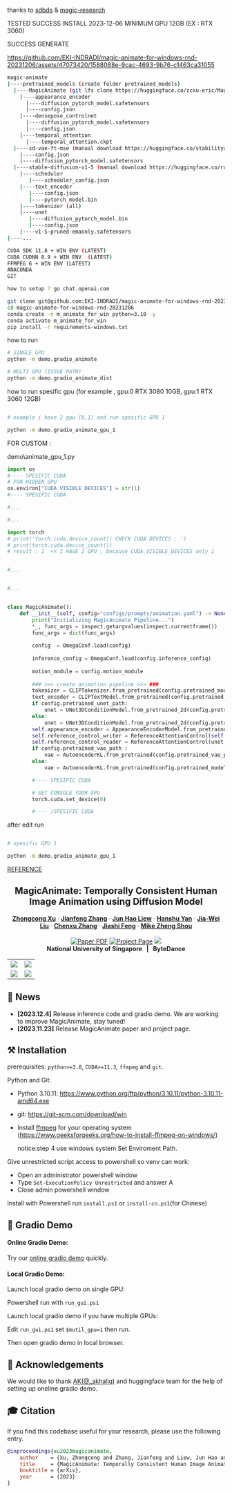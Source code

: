 
thanks to [sdbds](https://github.com/sdbds) & [magic-research](https://github.com/magic-research)

TESTED SUCCESS INSTALL 2023-12-06 MINIMUM GPU 12GB (EX : RTX 3060)

SUCCESS GENERATE

https://github.com/EKI-INDRADI/magic-animate-for-windows-rnd-20231206/assets/47073420/1588088e-9cac-4693-9b76-c1463ca31055

```sh
magic-animate
|----pretrained_models (create folder pretrained_models)
  |----MagicAnimate (git lfs clone https://huggingface.co/zcxu-eric/MagicAnimate)
    |----appearance_encoder
      |----diffusion_pytorch_model.safetensors
      |----config.json
    |----densepose_controlnet
      |----diffusion_pytorch_model.safetensors
      |----config.json
    |----temporal_attention
      |----temporal_attention.ckpt
  |----sd-vae-ft-mse (manual download https://huggingface.co/stabilityai/sd-vae-ft-mse)
    |----config.json
    |----diffusion_pytorch_model.safetensors
  |----stable-diffusion-v1-5 (manual download https://huggingface.co/runwayml/stable-diffusion-v1-5, dont donload all 100GB+)
    |----scheduler
       |----scheduler_config.json
    |----text_encoder
       |----config.json
       |----pytorch_model.bin
    |----tokenizer (all)
    |----unet
       |----diffusion_pytorch_model.bin
       |----config.json
    |----v1-5-pruned-emaonly.safetensors
|----...

```

```sh
CUDA SDK 11.8 + WIN ENV (LATEST)
CUDA CUDNN 8.9 + WIN ENV  (LATEST)
FFMPEG 6 + WIN ENV (LATEST)
ANACONDA
GIT

how to setup ? go chat.openai.com
```

```sh
git clone git@github.com:EKI-INDRADI/magic-animate-for-windows-rnd-20231206.git
cd magic-animate-for-windows-rnd-20231206
conda create -n m_animate_for_win python=3.10 -y
conda activate m_animate_for_win
pip install -r requirements-windows.txt

```

how to run
```sh
# SINGLE GPU
python -m demo.gradio_animate

# MULTI GPU (ISSUE PATH)
python -m demo.gradio_animate_dist

```

how to run spesific gpu (for example , gpu:0 RTX 3080 10GB, gpu:1 RTX 3060 12GB)

```sh

# example i have 2 gpu [0,1] and run spesific GPU 1

python -m demo.gradio_animate_gpu_1

```

FOR CUSTOM :

demo\animate_gpu_1.py
```python
import os
#---- SPESIFIC CUDA
# FOR HIDDEN GPU
os.environ["CUDA_VISIBLE_DEVICES"] = str(1)
#---- SPESIFIC CUDA

#...

#...

import torch
# print('torch.cuda.device_count() CHECK CUDA DEVICES : ')
# print(torch.cuda.device_count())
# result : 1  << I HAVE 2 GPU , because CUDA_VISIBLE_DEVICES only 1


#...


#...


class MagicAnimate():
    def __init__(self, config="configs/prompts/animation.yaml") -> None:
        print("Initializing MagicAnimate Pipeline...")
        *_, func_args = inspect.getargvalues(inspect.currentframe())
        func_args = dict(func_args)
        
        config  = OmegaConf.load(config)
        
        inference_config = OmegaConf.load(config.inference_config)
            
        motion_module = config.motion_module
       
        ### >>> create animation pipeline >>> ###
        tokenizer = CLIPTokenizer.from_pretrained(config.pretrained_model_path, subfolder="tokenizer")
        text_encoder = CLIPTextModel.from_pretrained(config.pretrained_model_path, subfolder="text_encoder")
        if config.pretrained_unet_path:
            unet = UNet3DConditionModel.from_pretrained_2d(config.pretrained_unet_path, unet_additional_kwargs=OmegaConf.to_container(inference_config.unet_additional_kwargs))
        else:
            unet = UNet3DConditionModel.from_pretrained_2d(config.pretrained_model_path, subfolder="unet", unet_additional_kwargs=OmegaConf.to_container(inference_config.unet_additional_kwargs))
        self.appearance_encoder = AppearanceEncoderModel.from_pretrained(config.pretrained_appearance_encoder_path, subfolder="appearance_encoder").cuda()
        self.reference_control_writer = ReferenceAttentionControl(self.appearance_encoder, do_classifier_free_guidance=True, mode='write', fusion_blocks=config.fusion_blocks)
        self.reference_control_reader = ReferenceAttentionControl(unet, do_classifier_free_guidance=True, mode='read', fusion_blocks=config.fusion_blocks)
        if config.pretrained_vae_path :
            vae = AutoencoderKL.from_pretrained(config.pretrained_vae_path)
        else:
            vae = AutoencoderKL.from_pretrained(config.pretrained_model_path, subfolder="vae")

        #---- SPESIFIC CUDA

        # SET CONSOLE YOUR GPU
        torch.cuda.set_device(0)  

        #---- /SPESIFIC CUDA
```

after edit run

```sh

# spesific GPU 1

python -m demo.gradio_animate_gpu_1

```
[REFERENCE](https://www.bilibili.com/video/BV1ig4y1f7BQ/?share_source=copy_web&vd_source=842db193ae3e8fc29019a57821e30000)

<!-- # magic-edit.github.io -->

<p align="center">

  <h2 align="center">MagicAnimate: Temporally Consistent Human Image Animation using Diffusion Model</h2>
  <p align="center">
    <a href="https://scholar.google.com/citations?user=-4iADzMAAAAJ&hl=en"><strong>Zhongcong Xu</strong></a>
    ·
    <a href="http://jeff95.me/"><strong>Jianfeng Zhang</strong></a>
    ·
    <a href="https://scholar.google.com.sg/citations?user=8gm-CYYAAAAJ&hl=en"><strong>Jun Hao Liew</strong></a>
    ·
    <a href="https://hanshuyan.github.io/"><strong>Hanshu Yan</strong></a>
    ·
    <a href="https://scholar.google.com/citations?user=stQQf7wAAAAJ&hl=en"><strong>Jia-Wei Liu</strong></a>
    ·
    <a href="https://zhangchenxu528.github.io/"><strong>Chenxu Zhang</strong></a>
    ·
    <a href="https://sites.google.com/site/jshfeng/home"><strong>Jiashi Feng</strong></a>
    ·
    <a href="https://sites.google.com/view/showlab"><strong>Mike Zheng Shou</strong></a>
    <br>
    <br>
        <a href="https://arxiv.org/abs/2311.16498"><img src='https://img.shields.io/badge/arXiv-MagicAnimate-red' alt='Paper PDF'></a>
        <a href='https://showlab.github.io/magicanimate'><img src='https://img.shields.io/badge/Project_Page-MagicAnimate-green' alt='Project Page'></a>
        <a href='https://huggingface.co/spaces/zcxu-eric/magicanimate'><img src='https://img.shields.io/badge/%F0%9F%A4%97%20Hugging%20Face-Spaces-blue'></a>
    <br>
    <b>National University of Singapore &nbsp; | &nbsp;  ByteDance</b>
  </p>
  
  <table align="center">
    <tr>
    <td>
      <img src="assets/teaser/t1.gif">
    </td>
    <td>
      <img src="assets/teaser/t4.gif">
    </td>
    </tr>
    <tr>
    <td>
      <img src="assets/teaser/t3.gif">
    </td>
    <td>
      <img src="assets/teaser/t2.gif">
    </td>
    </tr>
  </table>

## 📢 News
* **[2023.12.4]** Release inference code and gradio demo. We are working to improve MagicAnimate, stay tuned!
* **[2023.11.23]** Release MagicAnimate paper and project page.


## ⚒️ Installation
prerequisites: `python>=3.8`, `CUDA>=11.3`, `ffmpeg` and `git`.

Python and Git:

- Python 3.10.11: https://www.python.org/ftp/python/3.10.11/python-3.10.11-amd64.exe
- git: https://git-scm.com/download/win

- Install [ffmpeg](https://ffmpeg.org/) for your operating system
  (https://www.geeksforgeeks.org/how-to-install-ffmpeg-on-windows/)
  
  notice:step 4 use windows system Set Enviroment Path.

Give unrestricted script access to powershell so venv can work:

- Open an administrator powershell window
- Type `Set-ExecutionPolicy Unrestricted` and answer A
- Close admin powershell window

Install with Powershell run `install.ps1` or `install-cn.ps1`(for Chinese)

## 🎨 Gradio Demo 

#### Online Gradio Demo:
Try our [online gradio demo](https://huggingface.co/spaces/zcxu-eric/magicanimate) quickly.

#### Local Gradio Demo:
Launch local gradio demo on single GPU:

Powershell run with `run_gui.ps1`

Launch local gradio demo if you have multiple GPUs:

Edit `run_gui.ps1` set `$mutil_gpu=1` then run.

Then open gradio demo in local browser.

## 🙏 Acknowledgements
We would like to thank [AK(@_akhaliq)](https://twitter.com/_akhaliq?lang=en) and huggingface team for the help of setting up oneline gradio demo.

## 🎓 Citation
If you find this codebase useful for your research, please use the following entry.
```BibTeX
@inproceedings{xu2023magicanimate,
    author    = {Xu, Zhongcong and Zhang, Jianfeng and Liew, Jun Hao and Yan, Hanshu and Liu, Jia-Wei and Zhang, Chenxu and Feng, Jiashi and Shou, Mike Zheng},
    title     = {MagicAnimate: Temporally Consistent Human Image Animation using Diffusion Model},
    booktitle = {arXiv},
    year      = {2023}
}
```


